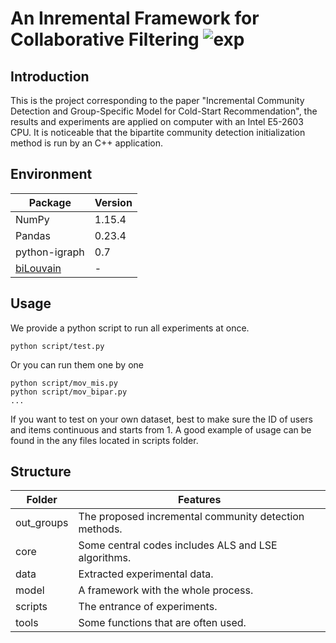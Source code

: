 
# An Inremental Framework for Collaborative Filtering ![exp](http://badges.github.io/stability-badges/dist/experimental.svg)
## Introduction
This is the project corresponding to the paper "Incremental Community Detection and
Group-Specific Model for Cold-Start Recommendation", the results and experiments are 
applied on computer with an Intel E5-2603 CPU. It is noticeable that the bipartite community detection
initialization method is run by an C++ application.

## Environment
 |Package   |Version   |
| ------------ | ------------ |
|NumPy   |1.15.4   |
|Pandas   |0.23.4   |
|python-igraph   |0.7   |
|[biLouvain](https://github.com/paolapesantez/biLouvain)|-|

## Usage
We provide a python script to run all experiments at once.

    
    python script/test.py
    
Or you can run them one by one

    python script/mov_mis.py
    python script/mov_bipar.py
    ...
    
If you want to test on your own dataset, best to make sure the ID of users and items continuous and starts from 1. A good example of usage can be found in the any files located in scripts folder.
    
## Structure

|Folder  |Features   |
| ------------ | ------------ |
|out_groups   |The proposed incremental community detection methods.   |
|core   |Some central codes includes ALS and LSE algorithms.|
|data   |Extracted experimental data.|
|model   |A framework with the whole process.|
|scripts   |The entrance of experiments.|
|tools   |Some functions that are often used.|

    
    

